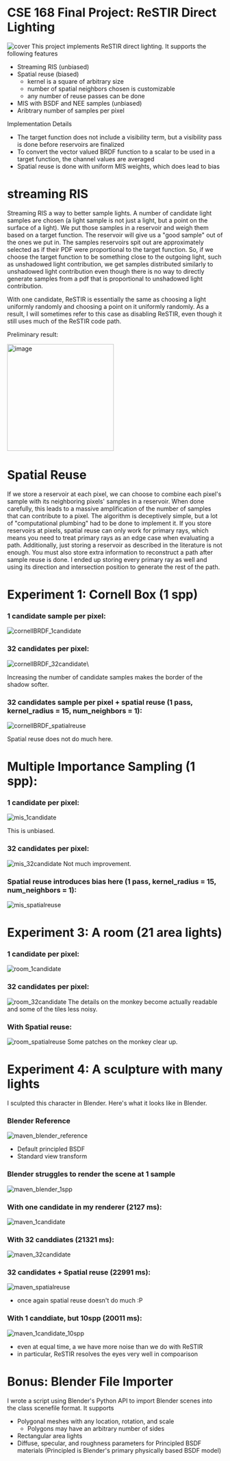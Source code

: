 # CSE 168 Final Project: ReSTIR Direct Lighting
![cover](https://github.com/slayyden/cse-168-final-project/assets/26509702/ad28f383-a3f6-4b86-975c-62e9442e1f26)
This project implements ReSTIR direct lighting. 
It supports the following features
+ Streaming RIS (unbiased)
+ Spatial reuse (biased)
  - kernel is a square of arbitrary size
  - number of spatial neighbors chosen is customizable
  - any number of reuse passes can be done
+ MIS with BSDF and NEE samples (unbiased)
+ Aribtrary number of samples per pixel 

Implementation Details 
+ The target function does not include a visibility term, but a visibility pass is done before reservoirs are finalized
+ To convert the vector valued BRDF function to a scalar to be used in a target function, the channel values are averaged
+ Spatial reuse is done with uniform MIS weights, which does lead to bias

# streaming RIS 
Streaming RIS a way to better sample lights. 
A number of candidate light samples are chosen (a light sample is not just a light, but a point on the surface of a light). 
We put those samples in a reservoir and weigh them based on a target function. 
The reservoir will give us a "good sample" out of the ones we put in. 
The samples reservoirs spit out are approximately selected as if their PDF were proportional to the target function.
So, if we choose the target function to be something close to the outgoing light, such as unshadowed light contribution, 
we get samples distributed similarly to unshadowed light contribution even though there is no way to directly 
generate samples from a pdf that is proportional to unshadowed light contribution.

With one candidate, ReSTIR is essentially the same as choosing a light uniformly randomly and choosing a point on it uniformly randomly. 
As a result, I will sometimes refer to this case as disabling ReSTIR, even though it still uses much of the ReSTIR code path. 

Preliminary result: 

<img width="249" alt="image" src="https://github.com/slayyden/cse-168-final-project/assets/26509702/8920ef1b-d148-4e02-b986-7cc2f2369f8f">

# Spatial Reuse 
If we store a reservoir at each pixel, we can choose to combine each pixel's sample with its neighboring pixels' samples in a reservoir. 
When done carefully, this leads to a massive amplification of the number of samples that can contribute to a pixel. 
The algorithm is deceptively simple, but a lot of "computational plumbing" had to be done to implement it. 
If you store reservoirs at pixels, spatial reuse can only work for primary rays, which means you need to treat primary rays as an edge case when evaluating a path. 
Additionally, just storing a reservoir as described in the literature is not enough. 
You must also store extra information to reconstruct a path after sample reuse is done. 
I ended up storing every primary ray as well and using its direction and intersection position to generate the rest of the path. 

# Experiment 1: Cornell Box (1 spp)
### 1 candidate sample per pixel: 

![cornellBRDF_1candidate](https://github.com/slayyden/cse-168-final-project/assets/26509702/e86dcd5c-77c4-47b2-a061-57d45082614d)

### 32 candidates per pixel: 

![cornellBRDF_32candidate](https://github.com/slayyden/cse-168-final-project/assets/26509702/eed033c8-2e0f-4322-95f7-627eb8a065a0)\

Increasing the number of candidate samples makes the border of the shadow softer. 

### 32 candidates sample per pixel + spatial reuse (1 pass, kernel_radius = 15, num_neighbors = 1): 

![cornellBRDF_spatialreuse](https://github.com/slayyden/cse-168-final-project/assets/26509702/292bbdc2-3df4-45df-b602-02a747fc49d0)

Spatial reuse does not do much here. 
# Multiple Importance Sampling (1 spp): 
### 1 candidate per pixel: 
![mis_1candidate](https://github.com/slayyden/cse-168-final-project/assets/26509702/da1f2856-8d63-4eab-be1c-759051b1f541)

This is unbiased.

### 32 candidates per pixel:
![mis_32candidate](https://github.com/slayyden/cse-168-final-project/assets/26509702/732843f8-561c-4ef6-b02c-e2c9e4515911)
Not much improvement.

### Spatial reuse introduces bias here (1 pass, kernel_radius = 15, num_neighbors = 1): 
![mis_spatialreuse](https://github.com/slayyden/cse-168-final-project/assets/26509702/18ffb32e-ced3-4686-8f45-1d4fb9f6098a)


# Experiment 3: A room (21 area lights)
### 1 candidate per pixel: 
![room_1candidate](https://github.com/slayyden/cse-168-final-project/assets/26509702/a155c011-af9a-4d72-8bfd-28c07f8da884)

### 32 candidates per pixel: 
![room_32candidate](https://github.com/slayyden/cse-168-final-project/assets/26509702/b415bf6c-b7d4-4350-9eec-a6cece6342a7)
The details on the monkey become actually readable and some of the tiles less noisy.

### With Spatial reuse:
![room_spatialreuse](https://github.com/slayyden/cse-168-final-project/assets/26509702/9464a740-4d3e-470f-9f62-19159faa3969)
Some patches on the monkey clear up.

# Experiment 4: A sculpture with many lights 
I sculpted this character in Blender. Here's what it looks like in Blender.
### Blender Reference
![maven_blender_reference](https://github.com/slayyden/cse-168-final-project/assets/26509702/7293a4ef-0b23-42be-821e-9cc22f706cee)
- Default principled BSDF
- Standard view transform
### Blender struggles to render the scene at 1 sample
![maven_blender_1spp](https://github.com/slayyden/cse-168-final-project/assets/26509702/3e502782-e60c-4fc5-82b7-7f46dfdef7ca)
### With one candidate in my renderer (2127 ms):
![maven_1candidate](https://github.com/slayyden/cse-168-final-project/assets/26509702/34210cf6-a791-42d1-abdc-ad1c2c14067b)

### With 32 canddiates (21321 ms):
![maven_32candidate](https://github.com/slayyden/cse-168-final-project/assets/26509702/a4d42d18-f118-4e86-8409-500fb1a9d54f)
### 32 candidates + Spatial reuse (22991 ms):
![maven_spatialreuse](https://github.com/slayyden/cse-168-final-project/assets/26509702/c2a4c7ed-84b3-4a5b-a919-7f41562b64c6)
- once again spatial reuse doesn't do much :P
### With 1 canddiate, but 10spp (20011 ms):
![maven_1candidate_10spp](https://github.com/slayyden/cse-168-final-project/assets/26509702/fdac8adf-0826-4d1d-82e1-319b34afe07f)
 - even at equal time, a we have more noise than we do with ReSTIR
 - in particular, ReSTIR resolves the eyes very well in compoarison

# Bonus: Blender File Importer 
I wrote a script using Blender's Python API to import Blender scenes into the class scenefile format. 
It supports 
- Polygonal meshes with any location, rotation, and scale
  - Polygons may have an arbitrary number of sides
- Rectangular area lights
- Diffuse, specular, and roughness parameters for Principled BSDF materials (Principled is Blender's primary physically based BSDF model)
